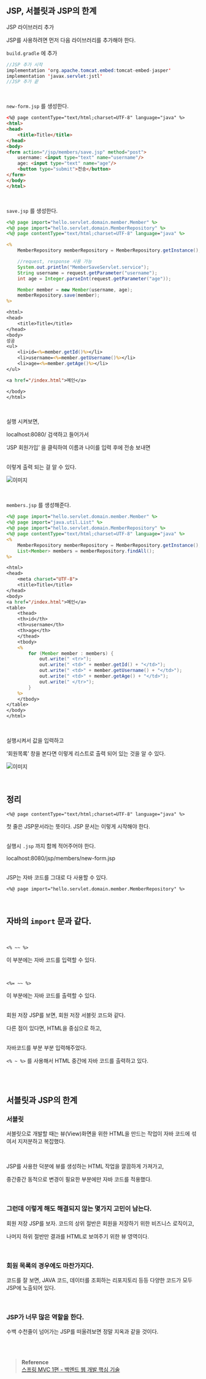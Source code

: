 ## JSP, 서블릿과 JSP의 한계

JSP 라이브러리 추가

JSP를 사용하려면 먼저 다음 라이브러리를 추가해야 한다.

`build.gradle` 에 추가

```java
//JSP 추가 시작
implementation 'org.apache.tomcat.embed:tomcat-embed-jasper'
implementation 'javax.servlet:jstl'
//JSP 추가 끝
```

<br/>

`new-form.jsp` 를 생성한다.

```html
<%@ page contentType="text/html;charset=UTF-8" language="java" %>
<html>
<head>
    <title>Title</title>
</head>
<body>
<form action="/jsp/members/save.jsp" method="post">
    username: <input type="text" name="username"/>
    age: <input type="text" name="age"/>
    <button type="submit">전송</button>
</form>
</body>
</html>
```

<br/>

`save.jsp` 를 생성한다.

```jsp
<%@ page import="hello.servlet.domain.member.Member" %>
<%@ page import="hello.servlet.domain.MemberRepository" %>
<%@ page contentType="text/html;charset=UTF-8" language="java" %>

<%
    MemberRepository memberRepository = MemberRepository.getInstance();

    //request, response 사용 가능
    System.out.println("MemberSaveServlet.service");
    String username = request.getParameter("username");
    int age = Integer.parseInt(request.getParameter("age"));

    Member member = new Member(username, age);
    memberRepository.save(member);
%>

<html>
<head>
    <title>Title</title>
</head>
<body>
성공
<ul>
    <li>id=<%=member.getId()%></li>
    <li>username=<%=member.getUsername()%></li>
    <li>age=<%=member.getAge()%></li>
</ul>

<a href="/index.html">메인</a>

</body>
</html>
```

<br/>

실행 시켜보면,

localhost:8080/ 검색하고 들어가서

‘JSP 회원가입’ 을 클릭하여 이름과 나이를 입력 후에 전송 보내면 

<br/>이렇게 출력 되는 걸 알 수 있다.

![이미지](/programming/img/서28.PNG)

<br/>

`members.jsp` 를 생성해준다.

```jsp
<%@ page import="hello.servlet.domain.member.Member" %>
<%@ page import="java.util.List" %>
<%@ page import="hello.servlet.domain.MemberRepository" %>
<%@ page contentType="text/html;charset=UTF-8" language="java" %>
<%
    MemberRepository memberRepository = MemberRepository.getInstance();
    List<Member> members = memberRepository.findAll();
%>

<html>
<head>
    <meta charset="UTF-8">
    <title>Title</title>
</head>
<body>
<a href="/index.html">메인</a>
<table>
    <thead>
    <th>id</th>
    <th>username</th>
    <th>age</th>
    </thead>
    <tbody>
    <%
        for (Member member : members) {
            out.write(" <tr>");
            out.write(" <td>" + member.getId() + "</td>");
            out.write(" <td>" + member.getUsername() + "</td>");
            out.write(" <td>" + member.getAge() + "</td>");
            out.write(" </tr>");
        }
    %>
    </tbody>
</table>
</body>
</html>
```

<br/>

실행시켜서 값을 입력하고

‘회원목록’ 창을 본다면 이렇게 리스트로 출력 되어 있는 것을 알 수 있다.

![이미지](/programming/img/서29.PNG)

<br/>

## 정리

`<%@ page contentType="text/html;charset=UTF-8" language="java" %>`

첫 줄은 JSP문서라는 뜻이다. JSP 문서는 이렇게 시작해야 한다.

<br/>실행시 `.jsp` 까지 함께 적어주어야 한다.

localhost:8080/jsp/members/new-form.jsp

<br/>JSP는 자바 코드를 그대로 다 사용할 수 있다.

`<%@ page import="hello.servlet.domain.member.MemberRepository" %>`

<br/>

## 자바의 `import` 문과 같다.

<br/>

`<% ~~ %>`

이 부분에는 자바 코드를 입력할 수 있다.

<br/>

`<%= ~~ %>`

이 부분에는 자바 코드를 출력할 수 있다.

<br/>회원 저장 JSP를 보면, 회원 저장 서블릿 코드와 같다. 

다른 점이 있다면, HTML을 중심으로 하고, 

<br/>자바코드를 부분 부분 입력해주었다. 

`<% ~ %>` 를 사용해서 HTML 중간에 자바 코드를 출력하고 있다.

<br/><br/>

## 서블릿과 JSP의 한계



### 서블릿

서블릿으로 개발할 때는 뷰(View)화면을 위한 HTML을 만드는 작업이 자바 코드에 섞여서 지저분하고
복잡했다.


<br/>


JSP를 사용한 덕분에 뷰를 생성하는 HTML 작업을 깔끔하게 가져가고, 

중간중간 동적으로 변경이 필요한
부분에만 자바 코드를 적용했다. 

<br/>

### 그런데 이렇게 해도 해결되지 않는 몇가지 고민이 남는다.


회원 저장 JSP를 보자. 코드의 상위 절반은 회원을 저장하기 위한 비즈니스 로직이고,

나머지 하위 절반만
결과를 HTML로 보여주기 위한 뷰 영역이다. 

<br/>

### 회원 목록의 경우에도 마찬가지다.


코드를 잘 보면, JAVA 코드, 데이터를 조회하는 리포지토리 등등 다양한 코드가 모두 JSP에 노출되어 있다.

<br/>


### JSP가 너무 많은 역할을 한다. 

수백 수천줄이 넘어가는
JSP를 떠올려보면 정말 지옥과 같을 것이다.




<br/><br/>

>**Reference** <br/>[스프링 MVC 1편 - 백엔드 웹 개발 핵심 기술](https://www.inflearn.com/course/%EC%8A%A4%ED%94%84%EB%A7%81-mvc-1)